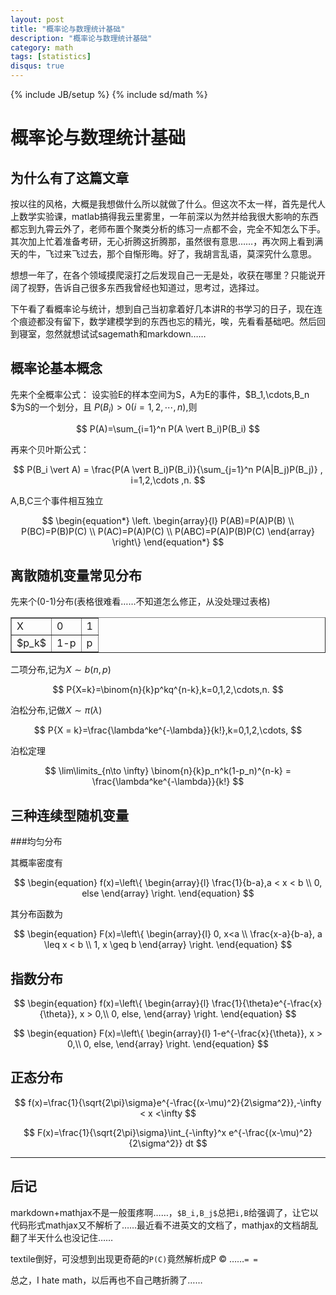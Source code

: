 ```yaml
---
layout: post
title: "概率论与数理统计基础"
description: "概率论与数理统计基础" 
category: math
tags: [statistics]
disqus: true
---
```

{% include JB/setup %}
{% include sd/math %}

# 概率论与数理统计基础

## 为什么有了这篇文章

按以往的风格，大概是我想做什么所以就做了什么。但这次不太一样，首先是代人上数学实验课，matlab搞得我云里雾里，一年前深以为然并给我很大影响的东西都忘到九霄云外了，老师布置个聚类分析的练习一点都不会，完全不知怎么下手。其次加上忙着准备考研，无心折腾这折腾那，虽然很有意思……，再次网上看到满天的牛，飞过来飞过去，那个自惭形晦。好了，我胡言乱语，莫深究什么意思。

想想一年了，在各个领域摸爬滚打之后发现自己一无是处，收获在哪里？只能说开阔了视野，告诉自己很多东西我曾经也知道过，思考过，选择过。

下午看了看概率论与统计，想到自己当初拿着好几本讲R的书学习的日子，现在连个痕迹都没有留下，数学建模学到的东西也忘的精光，唉，先看看基础吧。然后回到寝室，忽然就想试试sagemath和markdown……

## 概率论基本概念

先来个全概率公式：
     设实验E的样本空间为S，A为E的事件，$B_1,\cdots,B_n $为S的一个划分，且 $P(B_i) > 0 (i = 1,2,\cdots,n)$,则

$$
P(A)=\sum_{i=1}^n P(A \vert B_i)P(B_i)
$$

再来个贝叶斯公式：

$$
P(B_i \vert A) = \frac{P(A \vert B_i)P(B_i)}{\sum_{j=1}^n P(A|B_j)P(B_j)} , i=1,2,\cdots ,n.
$$

A,B,C三个事件相互独立

$$
\begin{equation*}
\left.
\begin{array}{l}
P(AB)=P(A)P(B) \\
P(BC)=P(B)P(C) \\
P(AC)=P(A)P(C) \\
P(ABC)=P(A)P(B)P(C)
\end{array}
\right\}
\end{equation*}
$$

## 离散随机变量常见分布

先来个(0-1)分布(表格很难看……不知道怎么修正，从没处理过表格)

<table border="1" cellspacing="10">
<tr>
<td>X</td>
<td>0         </td>
<td>1         </td>
</tr>
<tr>
<td>$p_k$</td>
<td>1-p       </td>
<td>p       </td>
</tr>
</table>

二项分布,记为$X \sim b(n,p)$

$$
P{X=k}=\binom{n}{k}p^kq^{n-k},k=0,1,2,\cdots,n.
$$

泊松分布,记做$X \sim \pi(\lambda)$

$$
P{X = k}=\frac{\lambda^ke^{-\lambda}}{k!},k=0,1,2,\cdots,
$$

泊松定理

$$
\lim\limits_{n\to \infty} \binom{n}{k}p_n^k(1-p_n)^{n-k} = \frac{\lambda^ke^{-\lambda}}{k!}
$$

## 三种连续型随机变量

###均匀分布

其概率密度有

$$
\begin{equation}
f(x)=\left\{
\begin{array}{l}
\frac{1}{b-a},a < x < b \\
0, else
\end{array}
\right.
\end{equation}
$$

其分布函数为

$$
\begin{equation}
F(x)=\left\{
\begin{array}{l}
0,  x<a \\
\frac{x-a}{b-a}, a \leq x < b \\
1, x \geq b
\end{array}
\right.
\end{equation}
$$

## 指数分布

$$
\begin{equation}
f(x)=\left\{
\begin{array}{l}
\frac{1}{\theta}e^{-\frac{x}{\theta}}, x > 0,\\
0, else,
\end{array}
\right.
\end{equation}
$$

$$
\begin{equation}
F(x)=\left\{
\begin{array}{l}
1-e^{-\frac{x}{\theta}}, x > 0,\\
0, else,
\end{array}
\right.
\end{equation}
$$

## 正态分布

$$
f(x)=\frac{1}{\sqrt{2\pi}\sigma}e^{-\frac{(x-\mu)^2}{2\sigma^2}},-\infty < x <\infty
$$

$$
F(x)=\frac{1}{\sqrt{2\pi}\sigma}\int_{-\infty}^x e^{-\frac{(x-\mu)^2}{2\sigma^2}} dt
$$

***

## 后记

markdown+mathjax不是一般蛋疼啊……，`$B_i,B_j$`总把`i,B`给强调了，让它以代码形式mathjax又不解析了……最近看不进英文的文档了，mathjax的文档胡乱翻了半天什么也没记住……

textile倒好，可没想到出现更奇葩的`P(C)`竟然解析成P &#169; ……`= =`

总之，I hate math，以后再也不自己瞎折腾了……



